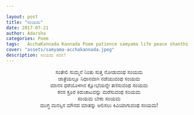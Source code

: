 ```yaml
---

layout: post
title: "ಸಂಯಮ"
date: 2017-07-21
author: Adarsha
categories: Poem
tags:	AcchaKannada Kannada Poem patience samyama life peace shanthi
cover: "assets/samyama-acchakannada.jpeg"
description: ಸಂಯಮ ಕವನ!
---
```


<p align = "center">ಸಂತೇಲಿ ಸುಮ್ಮನೆ ನಿಂತು ಸುತ್ತ ನೋಡುವಂಥ ಸಂಯಮ<br>
ಜಾತ್ರೆಯಲ್ಲೂ ನಿಧಾನವಾಗಿ ನಡೆಯುವಂಥ ಸಂಯಮ<br>
ಮಾನಸ ಧರೆಯೊಳಗಿನ ಕ್ಷೋಭೆಯನ್ನೇ ತಣಿಸುವಂಥ ಸಂಯಮ<br>
ಕನಸ ಕ್ರೂರ ಕಿರುಚಾಟವನ್ನು ಮರೆಸುವಂಥ ಸಂಯಮ<br>
ಸಂಯಮ ಬೇಕು ಸಂಯಮ<br>
ಮುಗ್ಧ ಮನಸ್ಸಿನ ಮೌನದ ಮಾತನ್ನು ಆಲಿಸಲು ಕಿವಿಯಾಗುವಂಥ ಸಂಯಮ!<br>
</p><br>
